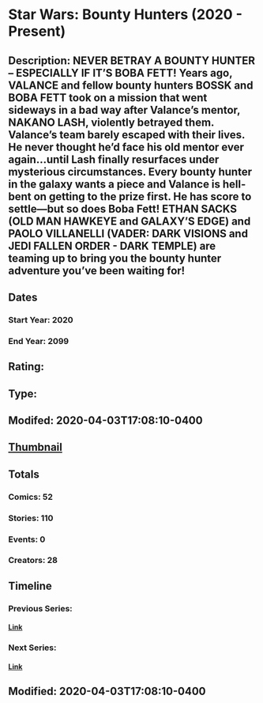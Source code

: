 # Star Wars: Bounty Hunters (2020 - Present)
## Description: NEVER BETRAY A BOUNTY HUNTER – ESPECIALLY IF IT’S BOBA FETT! Years ago, VALANCE and fellow bounty hunters BOSSK and BOBA FETT took on a mission that went sideways in a bad way after Valance’s mentor, NAKANO LASH, violently betrayed them. Valance’s team barely escaped with their lives. He never thought he’d face his old mentor ever again…until Lash finally resurfaces under mysterious circumstances. Every bounty hunter in the galaxy wants a piece and Valance is hell-bent on getting to the prize first. He has score to settle—but so does Boba Fett! ETHAN SACKS (OLD MAN HAWKEYE and GALAXY’S EDGE) and PAOLO VILLANELLI (VADER: DARK VISIONS and JEDI FALLEN ORDER - DARK TEMPLE) are teaming up to bring you the bounty hunter adventure you’ve been waiting for! 
## Dates
### Start Year: 2020
### End Year: 2099
## Rating: 
## Type: 
## Modifed: 2020-04-03T17:08:10-0400
## [Thumbnail](http://i.annihil.us/u/prod/marvel/i/mg/7/80/5e5fd6e509894.jpg)
## Totals
### Comics: 52
### Stories: 110
### Events: 0
### Creators: 28
## Timeline
### Previous Series: 
#### [Link]()
### Next Series: 
#### [Link]()
## Modified: 2020-04-03T17:08:10-0400